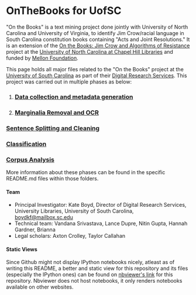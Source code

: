 # OnTheBooks for UofSC
"On the Books" is a text mining project done jointly with University of North Carolina and University of Virginia, to identify Jim Crow/racial language in South Carolina constitution books containing "Acts and Joint Resolutions."  It is an extension of the [On the Books: Jim Crow and Algorithms of Resistance](https://onthebooks.lib.unc.edu/) project at the [University of North Carolina at Chapel Hill Libraries](https://github.com/UNC-Libraries-data/OnTheBooks) and funded by [Mellon Foundation](https://www.mellon.org/).

This page holds all major files related to the "On the Books" project at the [University of South Carolina](https://sc.edu/) as part of their [Digital Research Services](https://sc.edu/about/offices_and_divisions/university_libraries/find_services/digital_research_services/index.php). This project was carried out in multiple phases as below:
1. ### [Data collection and metadata generation](data)
2. ### [Marginalia Removal and OCR](marginalia)
### [Sentence Splitting and Cleaning](sentence_splitting)
### [Classification](MachineLearning_OTB_USC)
### [Corpus Analysis](corpus_analysis)

More information about these phases can be found in the specific README.md files within those folders.

#### Team
- Principal Investigator: Kate Boyd, Director of Digital Research Services, University Libraries, University of South Carolina, boydkf@mailbox.sc.edu
- Technical team: Vandana Srivastava, Lance Dupre, Nitin Gupta, Hannah Gardner, Brianna
- Legal scholars: Axton Crolley, Taylor Callahan

#### Static Views
Since Github might not display IPython notebooks nicely, atleast as of writing this README, a better and static view for this repository and its files (especially the IPython ones) can be found on [nbviewer's link](https://nbviewer.org/github/g-nitin/OnTheBooksUofSC/tree/main/) for this repository. Nbviewer does not host notebooks, it only renders notebooks available on other websites.
